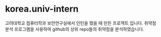 # korea.univ-intern
고려대학교 컴퓨터학과 보안연구실에서 인턴을 했을 때 만든 프로젝트 입니다.
취약점 분석 프로그램을 사용하여 github의 상위 repo들의 취약점을 분석하였습니다.

